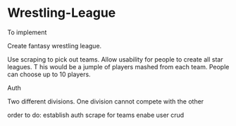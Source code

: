 # Wrestling-League

To implement

Create fantasy wrestling league. 

Use scraping to pick out teams. 
Allow usability for people to create all star leagues. T
his would be a jumple of players mashed from each team. People can choose up to 10 players. 

Auth 

Two different divisions. One division cannot compete with the other

order to do:
establish auth 
scrape for teams
enabe user crud
